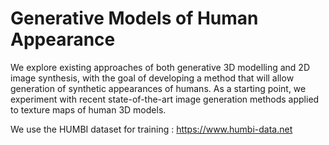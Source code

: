 # Generative Models of Human Appearance

We explore existing approaches of both generative 3D modelling and 2D image synthesis, with the goal of developing a method that will allow generation of synthetic appearances of humans. As a starting point, we experiment with recent state-of-the-art image generation methods applied to texture maps of human 3D models.

We use the HUMBI dataset for training : https://www.humbi-data.net
